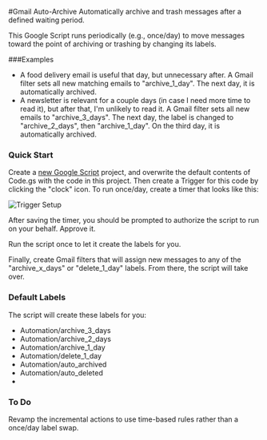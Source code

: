 #Gmail Auto-Archive
Automatically archive and trash messages after a defined waiting period.

This Google Script runs periodically (e.g., once/day) to move messages toward the point of archiving or trashing by changing its labels.

###Examples
- A food delivery email is useful that day, but unnecessary after. A Gmail filter sets all new matching emails to "archive_1_day". The next day, it is automatically archived.
- A newsletter is relevant for a couple days (in case I need more time to read it), but after that, I'm unlikely to read it. A Gmail filter sets all new emails to "archive_3_days". The next day, the label is changed to "archive_2_days", then "archive_1_day". On the third day, it is automatically archived.

### Quick Start
Create a [new Google Script](https://script.google.com) project, and overwrite the default contents of Code.gs with the code in this project. Then create a Trigger for this code by clicking the "clock" icon. To run once/day, create a timer that looks like this:

![Trigger Setup](http://dropshare-superstrong.s3.amazonaws.com/GdwEy2cNhGjdAg/Screen-Shot-2016-03-17-at-2.01.49-PM.png "Trigger Setup")

After saving the timer, you should be prompted to authorize the script to run on your behalf. Approve it.

Run the script once to let it create the labels for you.

Finally, create Gmail filters that will assign new messages to any of the "archive_x_days" or "delete_1_day" labels. From there, the script will take over.

### Default Labels
The script will create these labels for you:

- Automation/archive_3_days
- Automation/archive_2_days
- Automation/archive_1_day
- Automation/delete_1_day
- Automation/auto_archived
- Automation/auto_deleted
- 
### To Do
Revamp the incremental actions to use time-based rules rather than a once/day label swap.
